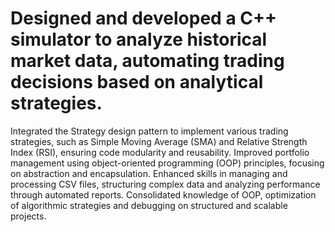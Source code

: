 # Designed and developed a C++ simulator to analyze historical market data, automating trading decisions based on analytical strategies.
Integrated the Strategy design pattern to implement various trading strategies, such as Simple Moving Average (SMA) and Relative Strength Index (RSI), ensuring code modularity and reusability.
Improved portfolio management using object-oriented programming (OOP) principles, focusing on abstraction and encapsulation.
Enhanced skills in managing and processing CSV files, structuring complex data and analyzing performance through automated reports.
Consolidated knowledge of OOP, optimization of algorithmic strategies and debugging on structured and scalable projects.
